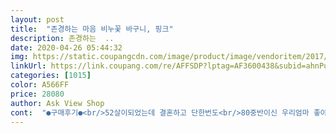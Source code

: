 ```yaml
---
layout: post 
title:  "존경하는 마음 비누꽃 바구니, 핑크" 
description: 존경하는  ..
date: 2020-04-26 05:44:32 
img: https://static.coupangcdn.com/image/product/image/vendoritem/2017/04/20/3115018147/e255b5bd-7d67-4469-b991-ae15f06540c8.jpg 
linkUrl: https://link.coupang.com/re/AFFSDP?lptag=AF3600438&subid=ahnPublicAsk&pageKey=17752998&itemId=71245527&vendorItemId=3115018147&traceid=V0-113-30fa0a7653ee9eae 
categories: [1015] 
color: A566FF 
price: 28080 
author: Ask View Shop 
cont:  "●구매후기●<br/>52살이되었는데 결혼하고 단한번도<br/>80중반이신 우리엄마 좋아하실거예요<br/>가격도 좋고 예쁜꽃<br/>감사합니다~<br/>괜찮네요 이정도면ㅎ<br/>급하게 주문해서 핑크못하고<br/>꽂바구니 너무 예뻐요<br/>낼 엄마한테 미리 갈건데 너무 설레여요<br/>돈다발로 살짝 꾸며봤어요ㅎ<br/>돈도 꼽고 토퍼 만들어서 같이하니 더 고급지네요<br/>바이올렛했는데<br/>장미몰려있는부분은 괜찮은데 뒤에 보라색조화들은 좀 눌려있었어요 그리고 비누꽃냄새가ㅠㅠ향이 좀 별로에요 비누냄새는절대아니고 좀 역한 화학적으로 연출한 향이라서 산뜻한향은 아니에요 갠적으론 불호라서 탈취제 여러번뿌려봣지만 그대로네요 첨부한 사진은 많이밝게보정한거에요 실물이쁘긴함<br/>카네이션을 못달아드렸더라구요<br/>" 
---
```

